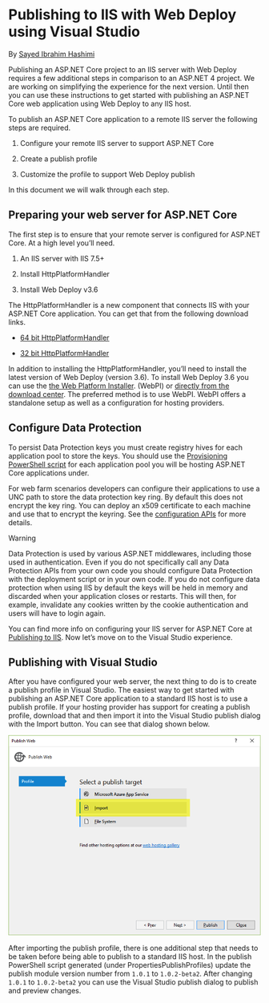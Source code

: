﻿---
uid: publishing/iis-with-msdeploy
---
# Publishing to IIS with Web Deploy using Visual Studio

By [Sayed Ibrahim Hashimi](https://github.com/sayedihashimi)

Publishing an ASP.NET Core project to an IIS server with Web Deploy requires a few additional steps in comparison to an ASP.NET 4 project. We are working on simplifying the experience for the next version. Until then you can use these instructions to get started with publishing an ASP.NET Core web application using Web Deploy to any IIS host.

To publish an ASP.NET Core application to a remote IIS server the following steps are required.

1. Configure your remote IIS server to support ASP.NET Core

2. Create a publish profile

3. Customize the profile to support Web Deploy publish

In this document we will walk through each step.

## Preparing your web server for ASP.NET Core

The first step is to ensure that your remote server is configured for ASP.NET Core. At a high level you’ll need.

1. An IIS server with IIS 7.5+

2. Install HttpPlatformHandler

3. Install Web Deploy v3.6

The HttpPlatformHandler is a new component that connects IIS with your ASP.NET Core application. You can get that from the following download links.

* [64 bit HttpPlatformHandler](http://go.microsoft.com/fwlink/?LinkID=690721)

* [32 bit HttpPlatformHandler](http://go.microsoft.com/fwlink/?LinkId=690722)

In addition to installing the HttpPlatformHandler, you’ll need to install the latest version of Web Deploy (version 3.6). To install Web Deploy 3.6 you can use the [the Web Platform Installer](https://www.microsoft.com/web/downloads/platform.aspx). (WebPI) or [directly from the download center](https://www.microsoft.com/en-us/download/details.aspx?id=43717). The preferred method is to use WebPI. WebPI offers a standalone setup as well as a configuration for hosting providers.

## Configure Data Protection

To persist Data Protection keys you must create registry hives for each application pool to store the keys. You should use the [Provisioning PowerShell script](https://github.com/aspnet/DataProtection/blob/dev/Provision-AutoGenKeys.ps1) for each application pool you will be hosting ASP.NET Core applications under.

For web farm scenarios developers can configure their applications to use a UNC path to store the data protection key ring. By default this does not encrypt the key ring. You can deploy an x509 certificate to each machine and use that to encrypt the keyring. See the [configuration APIs](../security/data-protection/configuration/overview.md#data-protection-configuring) for more details.

>[!WARNING]
> Data Protection is used by various ASP.NET middlewares, including those used in authentication. Even if you do not specifically call any Data Protection APIs from your own code you should configure Data Protection with the deployment script or in your own code. If you do not configure data protection when using IIS by default the keys will be held in memory and discarded when your application closes or restarts. This will then, for example, invalidate any cookies written by the cookie authentication and users will have to login again.

You can find more info on configuring your IIS server for ASP.NET Core at [Publishing to IIS](iis.md). Now let’s move on to the Visual Studio experience.

## Publishing with Visual Studio

After you have configured your web server, the next thing to do is to create a publish profile in Visual Studio. The easiest way to get started with publishing an ASP.NET Core application to a standard IIS host is to use a publish profile. If your hosting provider has support for creating a publish profile, download that and then import it into the Visual Studio publish dialog with the Import button. You can see that dialog shown below.

![image](iis-with-msdeploy/_static/pub-dialog.png)

After importing the publish profile, there is one additional step that needs to be taken before being able to publish to a standard IIS host. In the publish PowerShell script generated (under PropertiesPublishProfiles) update the publish module version number from `1.0.1` to `1.0.2-beta2`. After changing `1.0.1` to `1.0.2-beta2` you can use the Visual Studio publish dialog to publish and preview changes.
